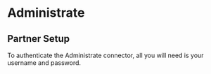 
# Administrate

## Partner Setup

To authenticate the Administrate connector, all you will need is your username and password.